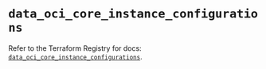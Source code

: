 # `data_oci_core_instance_configurations`

Refer to the Terraform Registry for docs: [`data_oci_core_instance_configurations`](https://registry.terraform.io/providers/oracle/oci/6.18.0/docs/data-sources/core_instance_configurations).
